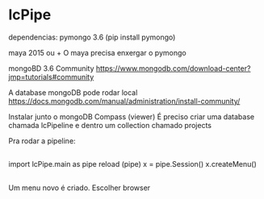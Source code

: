 # lcPipe

dependencias:
pymongo 3.6
(pip install pymongo)

maya 2015 ou +
O maya precisa enxergar o pymongo

mongoBD 3.6 Community
https://www.mongodb.com/download-center?jmp=tutorials#community

A database mongoDB pode rodar local 
https://docs.mongodb.com/manual/administration/install-community/

Instalar junto o mongoDB Compass (viewer)
É preciso criar uma database chamada lcPipeline e dentro um collection chamado projects

Pra rodar a pipeline:

##
import lcPipe.main as pipe
reload (pipe)
x = pipe.Session()
x.createMenu()
##

Um menu novo é criado. Escolher browser
